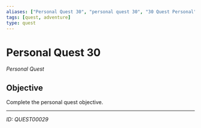 ```yaml
---
aliases: ["Personal Quest 30", "personal quest 30", "30 Quest Personal"]
tags: [quest, adventure]
type: quest
---
```


# Personal Quest 30

*Personal Quest*

## Objective
Complete the personal quest objective.

---
*ID: QUEST00029*